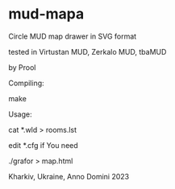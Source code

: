 # mud-mapa
Circle MUD map drawer in SVG format

tested in Virtustan MUD, Zerkalo MUD, tbaMUD

by Prool

Compiling:

make

Usage:

cat \*.wld > rooms.lst

edit \*.cfg if You need

./grafor > map.html

Kharkiv, Ukraine, Anno Domini 2023
